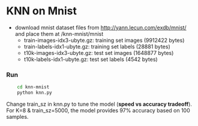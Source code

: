# KNN on Mnist

- download mnist dataset files from http://yann.lecun.com/exdb/mnist/ and place them at /knn-mnist/mnist
    - train-images-idx3-ubyte.gz:  training set images (9912422 bytes)
    - train-labels-idx1-ubyte.gz:  training set labels (28881 bytes)
    - t10k-images-idx3-ubyte.gz:   test set images (1648877 bytes)
    - t10k-labels-idx1-ubyte.gz:   test set labels (4542 bytes) 

### Run
```bash
    cd knn-mnist
    python knn.py
```

Change train_sz in knn.py to tune the model (**speed vs accuracy tradeoff**).
For K=8 & train_sz=5000, the model provides 97% accuracy based on 100 samples. 